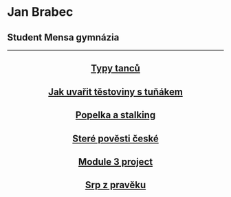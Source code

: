 # Jan Brabec
## Student Mensa gymnázia

-----

<!-- ## [F3rt1l1z3r (můj obec)](#f3rt1l1z3r) -->

<center>

## [Typy tanců](#654975)

## [Jak uvařit těstoviny s tuňákem](#824068)

## [Popelka a stalking](#98849)

## [Steré pověsti české](#104544)

## [Module 3 project](#190766)

## [Srp z pravěku](#755309)

</center>